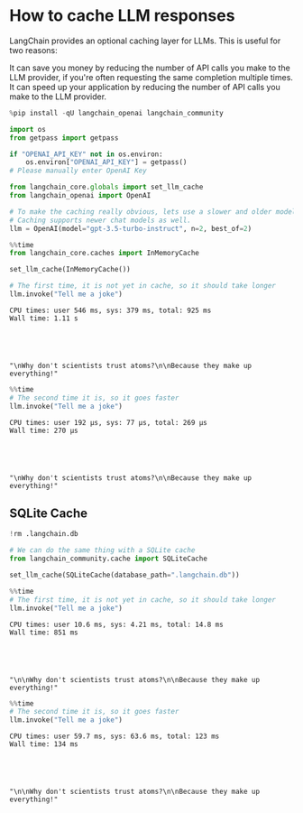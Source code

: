 # How to cache LLM responses

LangChain provides an optional caching layer for LLMs. This is useful for two reasons:

It can save you money by reducing the number of API calls you make to the LLM provider, if you're often requesting the same completion multiple times.
It can speed up your application by reducing the number of API calls you make to the LLM provider.



```python
%pip install -qU langchain_openai langchain_community

import os
from getpass import getpass

if "OPENAI_API_KEY" not in os.environ:
    os.environ["OPENAI_API_KEY"] = getpass()
# Please manually enter OpenAI Key
```


```python
from langchain_core.globals import set_llm_cache
from langchain_openai import OpenAI

# To make the caching really obvious, lets use a slower and older model.
# Caching supports newer chat models as well.
llm = OpenAI(model="gpt-3.5-turbo-instruct", n=2, best_of=2)
```


```python
%%time
from langchain_core.caches import InMemoryCache

set_llm_cache(InMemoryCache())

# The first time, it is not yet in cache, so it should take longer
llm.invoke("Tell me a joke")
```

    CPU times: user 546 ms, sys: 379 ms, total: 925 ms
    Wall time: 1.11 s
    




    "\nWhy don't scientists trust atoms?\n\nBecause they make up everything!"




```python
%%time
# The second time it is, so it goes faster
llm.invoke("Tell me a joke")
```

    CPU times: user 192 µs, sys: 77 µs, total: 269 µs
    Wall time: 270 µs
    




    "\nWhy don't scientists trust atoms?\n\nBecause they make up everything!"



## SQLite Cache


```python
!rm .langchain.db
```


```python
# We can do the same thing with a SQLite cache
from langchain_community.cache import SQLiteCache

set_llm_cache(SQLiteCache(database_path=".langchain.db"))
```


```python
%%time
# The first time, it is not yet in cache, so it should take longer
llm.invoke("Tell me a joke")
```

    CPU times: user 10.6 ms, sys: 4.21 ms, total: 14.8 ms
    Wall time: 851 ms
    




    "\n\nWhy don't scientists trust atoms?\n\nBecause they make up everything!"




```python
%%time
# The second time it is, so it goes faster
llm.invoke("Tell me a joke")
```

    CPU times: user 59.7 ms, sys: 63.6 ms, total: 123 ms
    Wall time: 134 ms
    




    "\n\nWhy don't scientists trust atoms?\n\nBecause they make up everything!"




```python

```
